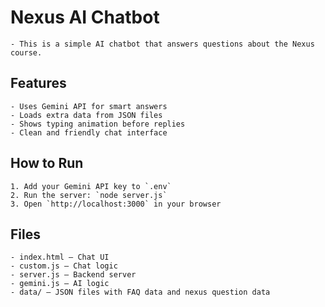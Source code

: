 # Nexus AI Chatbot
    - This is a simple AI chatbot that answers questions about the Nexus course.

## Features
    - Uses Gemini API for smart answers
    - Loads extra data from JSON files
    - Shows typing animation before replies
    - Clean and friendly chat interface

## How to Run
    1. Add your Gemini API key to `.env`
    2. Run the server: `node server.js`
    3. Open `http://localhost:3000` in your browser

## Files
    - index.html – Chat UI
    - custom.js – Chat logic
    - server.js – Backend server
    - gemini.js – AI logic
    - data/ – JSON files with FAQ data and nexus question data